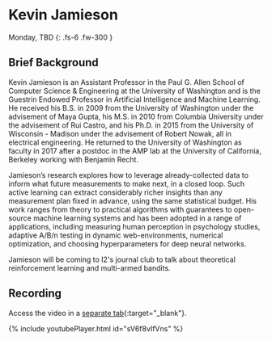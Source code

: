 <!-- ---
layout: default
title: Kevin Jamieson
nav_order: 2
parent: Guest Speakers
has_children: false
permalink: /guest-speakers/jamieson
--- -->

# Kevin Jamieson

Monday, TBD
{: .fs-6 .fw-300 }


## Brief Background

Kevin Jamieson is an Assistant Professor in the Paul G. Allen School of Computer Science & Engineering at the University of Washington and is the Guestrin Endowed Professor in Artificial Intelligence and Machine Learning. He received his B.S. in 2009 from the University of Washington under the advisement of Maya Gupta, his M.S. in 2010 from Columbia University under the advisement of Rui Castro, and his Ph.D. in 2015 from the University of Wisconsin - Madison under the advisement of Robert Nowak, all in electrical engineering. He returned to the University of Washington as faculty in 2017 after a postdoc in the AMP lab at the University of California, Berkeley working with Benjamin Recht.

Jamieson’s research explores how to leverage already-collected data to inform what future measurements to make next, in a closed loop. Such active learning can extract considerably richer insights than any measurement plan fixed in advance, using the same statistical budget. His work ranges from theory to practical algorithms with guarantees to open-source machine learning systems and has been adopted in a range of applications, including measuring human perception in psychology studies, adaptive A/B/n testing in dynamic web-environments, numerical optimization, and choosing hyperparameters for deep neural networks.

Jamieson will be coming to I2's journal club to talk about theoretical reinforcement learning and multi-armed bandits.

## Recording

Access the video in a [separate tab](https://youtu.be/sV6f8vIfVns){:target="_blank"}.

{% include youtubePlayer.html id="sV6f8vIfVns" %}






